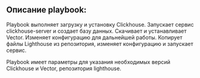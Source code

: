 ## Описание playbook:
Playbook выполняет загрузку и установку Clickhouse. Запускает сервис clickhouse-server и создает базу данных.
Скачивает и устанавливает Vector. Изменяет конфигурацию для дальнейшей работы.
Копирует файлы Lighthouse из репозитория, изменяет конфигурацию и запускает сервис.


Playbook имеет параметры для указания необходимых версий Clickhouse и Vector, репозитория lighthouse.
